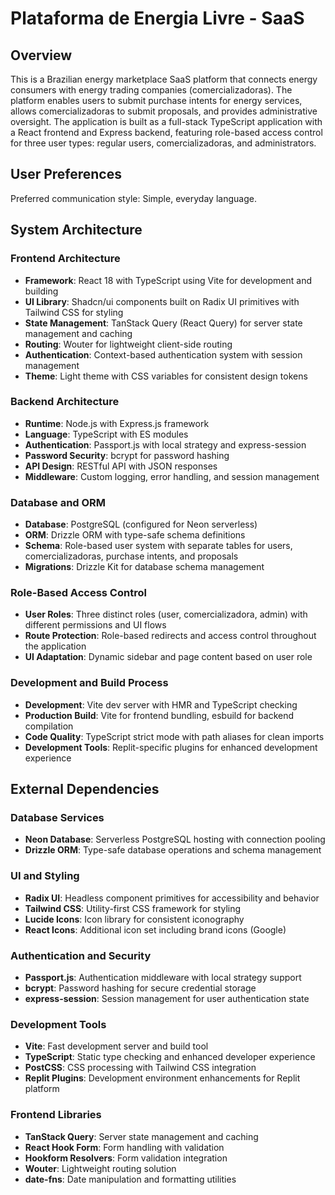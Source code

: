 # Plataforma de Energia Livre - SaaS

## Overview

This is a Brazilian energy marketplace SaaS platform that connects energy consumers with energy trading companies (comercializadoras). The platform enables users to submit purchase intents for energy services, allows comercializadoras to submit proposals, and provides administrative oversight. The application is built as a full-stack TypeScript application with a React frontend and Express backend, featuring role-based access control for three user types: regular users, comercializadoras, and administrators.

## User Preferences

Preferred communication style: Simple, everyday language.

## System Architecture

### Frontend Architecture
- **Framework**: React 18 with TypeScript using Vite for development and building
- **UI Library**: Shadcn/ui components built on Radix UI primitives with Tailwind CSS for styling
- **State Management**: TanStack Query (React Query) for server state management and caching
- **Routing**: Wouter for lightweight client-side routing
- **Authentication**: Context-based authentication system with session management
- **Theme**: Light theme with CSS variables for consistent design tokens

### Backend Architecture
- **Runtime**: Node.js with Express.js framework
- **Language**: TypeScript with ES modules
- **Authentication**: Passport.js with local strategy and express-session
- **Password Security**: bcrypt for password hashing
- **API Design**: RESTful API with JSON responses
- **Middleware**: Custom logging, error handling, and session management

### Database and ORM
- **Database**: PostgreSQL (configured for Neon serverless)
- **ORM**: Drizzle ORM with type-safe schema definitions
- **Schema**: Role-based user system with separate tables for users, comercializadoras, purchase intents, and proposals
- **Migrations**: Drizzle Kit for database schema management

### Role-Based Access Control
- **User Roles**: Three distinct roles (user, comercializadora, admin) with different permissions and UI flows
- **Route Protection**: Role-based redirects and access control throughout the application
- **UI Adaptation**: Dynamic sidebar and page content based on user role

### Development and Build Process
- **Development**: Vite dev server with HMR and TypeScript checking
- **Production Build**: Vite for frontend bundling, esbuild for backend compilation
- **Code Quality**: TypeScript strict mode with path aliases for clean imports
- **Development Tools**: Replit-specific plugins for enhanced development experience

## External Dependencies

### Database Services
- **Neon Database**: Serverless PostgreSQL hosting with connection pooling
- **Drizzle ORM**: Type-safe database operations and schema management

### UI and Styling
- **Radix UI**: Headless component primitives for accessibility and behavior
- **Tailwind CSS**: Utility-first CSS framework for styling
- **Lucide Icons**: Icon library for consistent iconography
- **React Icons**: Additional icon set including brand icons (Google)

### Authentication and Security
- **Passport.js**: Authentication middleware with local strategy support
- **bcrypt**: Password hashing for secure credential storage
- **express-session**: Session management for user authentication state

### Development Tools
- **Vite**: Fast development server and build tool
- **TypeScript**: Static type checking and enhanced developer experience
- **PostCSS**: CSS processing with Tailwind CSS integration
- **Replit Plugins**: Development environment enhancements for Replit platform

### Frontend Libraries
- **TanStack Query**: Server state management and caching
- **React Hook Form**: Form handling with validation
- **Hookform Resolvers**: Form validation integration
- **Wouter**: Lightweight routing solution
- **date-fns**: Date manipulation and formatting utilities